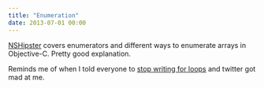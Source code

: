 ```yaml
---
title: "Enumeration"
date: 2013-07-01 00:00
---
```


<p><a href="http://nshipster.com/enumerators/">NSHipster</a> covers enumerators and different ways to enumerate arrays in Objective-C. Pretty good explanation. </p>

<p>Reminds me of when I told everyone to <a href="http://ashfurrow.com/blog/stop-writing-for-loops">stop writing for loops</a> and twitter got mad at me. </p>

<!-- more -->

